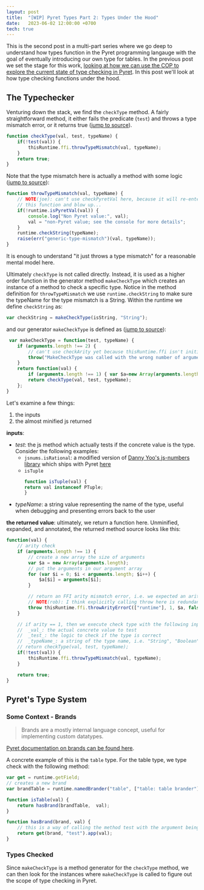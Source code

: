 ```yaml
---
layout: post
title:  "[WIP] Pyret Types Part 2: Types Under the Hood"
date:   2023-06-02 12:00:00 +0700
tech: true
---
```


This is the second post in a multi-part series where we go deep to understand how types function in the Pyret programming langauge with the goal of eventually introducing our own type for tables. In the previous post we set the stage for this work, [looking at how we can use the COP to explore the current state of type checking in Pyret](./2023-05-27-Pyret-Types-Part-1.md). In this post we'll look at how type checking functions under the hood.

## The Typechecker

Venturing down the stack, we find the `checkType` method. A fairly straightforward method, it either fails the predicate (`test`) and throws a type mismatch error, or it returns true ([jump to source](https://github.com/brownplt/pyret-lang/blob/horizon/src/js/base/runtime.js#L1307)).

```js
function checkType(val, test, typeName) {
    if(!test(val)) {
        thisRuntime.ffi.throwTypeMismatch(val, typeName);
    }
    return true;
}
```

Note that the type mismatch here is actually a method with some logic ([jump to source](https://github.com/brownplt/pyret-lang/blob/horizon/src/js/trove/ffi.js#L286)):

```js
function throwTypeMismatch(val, typeName) {
    // NOTE(joe): can't use checkPyretVal here, because it will re-enter
    // this function and blow up...
    if(!runtime.isPyretVal(val)) {
        console.log("Non Pyret value:", val);
        val = "non-Pyret value; see the console for more details";
    }
    runtime.checkString(typeName);
    raise(err("generic-type-mismatch")(val, typeName));
}
```

It is enough to understand "it just throws a type mismatch" for a reasonable mental model here.




Ultimately `checkType` is not called directly. Instead, it is used as a higher order function in the generator method `makeCheckType` which creates an instance of a method to check a specific type. Notice in the method definition for `throwTypeMismatch` we use `runtime.checkString` to make sure the typeName for the type mismatch is a String. Within the runtime we define `checkString` as:

```js
var checkString = makeCheckType(isString, "String");
```

and our generator `makeCheckType` is defined as ([jump to source](https://github.com/brownplt/pyret-lang/blob/horizon/src/js/base/runtime.js#L1354)):

```js
 var makeCheckType = function(test, typeName) {
    if (arguments.length !== 2) {
        // can't use checkArity yet because thisRuntime.ffi isn't initialized
        throw("MakeCheckType was called with the wrong number of arguments: expected 2, got " + arguments.length);
    }
    return function(val) {
        if (arguments.length !== 1) { var $a=new Array(arguments.length); for (var $i=0;$i<arguments.length;$i++) { $a[$i]=arguments[$i]; } throw thisRuntime.ffi.throwArityErrorC(["runtime"], 1, $a, false); }
        return checkType(val, test, typeName);
    };
}
```

Let's examine a few things:
1. the inputs
2. the almost minified js returned

**inputs**:
* _test_: the js method which actually tests if the concrete value is the type. Consider the following examples:
    * `jsnums.isRational`: a modified version of [Danny Yoo's js-numbers library](https://github.com/dyoo/js-numbers) which ships with Pyret [here](https://github.com/brownplt/pyret-lang/blob/horizon/src/js/base/js-numbers.js)
    * `isTuple`
        ```js
        function isTuple(val) {
        return val instanceof PTuple;
        }
        ```
* _typeName_: a string value representing the name of the type, useful when debugging and presenting errors back to the user

**the returned value**: ultimately, we return a function here. Unminified, expanded, and annotated, the returned method source looks like this:


```js
function(val) {
    // arity check
    if (arguments.length !== 1) { 
        // create a new array the size of arguments
        var $a = new Array(arguments.length); 
        // put the arguments in our argument array
        for (var $i = 0; $i < arguments.length; $i++) { 
            $a[$i] = arguments[$i]; 
        }

        // return an FFI arity mismatch error, i.e. we expected an arity of 1, but received an arity > 1
        // NOTE(rob): I think explicitly calling throw here is redundant?
        throw thisRuntime.ffi.throwArityErrorC(["runtime"], 1, $a, false); 
    }

    // if arity == 1, then we execute check type with the following inputs:
    //  _val_: the actual concrete value to test
    //  _test_: the logic to check if the type is correct
    //  _typeName_: a string of the type name, i.e. "String", "Boolean", "Number", etc.
    // return checkType(val, test, typeName);
    if(!test(val)) {
        thisRuntime.ffi.throwTypeMismatch(val, typeName);
    }

    return true;
}
```

## Pyret's Type System

### Some Context - Brands

> Brands are a mostly internal language concept, useful for implementing custom datatypes.

[Pyret documentation on brands can be found here](https://pyret.org/docs/latest/brands.html).

A concrete example of this is the `table` type. For the table type, we type check with the following method:

```js
var get = runtime.getField;
// creates a new brand
var brandTable = runtime.namedBrander("table", ["table: table brander"]);

function isTable(val) {
    return hasBrand(brandTable,  val);
}

function hasBrand(brand, val) {
    // this is a way of calling the method test with the argument being `val`, comparable to the .send method in Ruby
    return get(brand, "test").app(val);
}
```


### Types Checked

Since `makeCheckType` is a method generator for the `checkType` method, we can then look for the instances where `makeCheckType` is called to figure out the scope of type checking in Pyret.

















